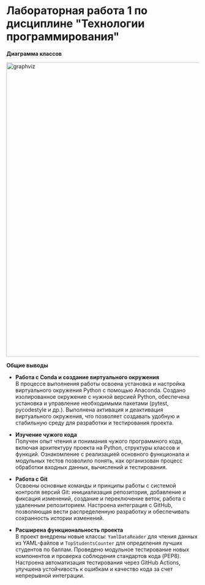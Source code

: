 # Лабораторная работа 1 по дисциплине "Технологии программирования"

**Диаграмма классов**

<img width="1191" height="769" alt="graphviz" src="https://github.com/user-attachments/assets/bb44e252-e74b-41db-bcb5-a0bb9cceb958" />

**Общие выводы**

- **Работа с Conda и создание виртуального окружения**  
  В процессе выполнения работы освоена установка и настройка виртуального окружения Python с помощью Anaconda. Создано изолированное окружение с нужной версией Python, обеспечена установка и управление необходимыми пакетами (pytest, pycodestyle и др.). Выполнена активация и деактивация виртуального окружения, что позволяет создавать удобную и стабильную среду для разработки и тестирования проекта.

- **Изучение чужого кода**  
  Получен опыт чтения и понимания чужого программного кода, включая архитектуру проекта на Python, структуры классов и функций. Ознакомление с реализацией основного функционала и модульных тестов позволило понять, как организован процесс обработки входных данных, вычислений и тестирования.

- **Работа с Git**  
  Освоены основные команды и принципы работы с системой контроля версий Git: инициализация репозитория, добавление и фиксация изменений, создание и переключение веток, работа с удаленным репозиторием. Настроена интеграция с GitHub, позволяющая вести распределенную разработку и обеспечивать сохранность истории изменений.

- **Расширена функциональность проекта**  
  В проект внедрены новые классы: `YamlDataReader` для чтения данных из YAML-файлов и `TopStudentsCounter` для определения лучших студентов по баллам. Проведено модульное тестирование новых компонентов и проверка соблюдения стандартов кода (PEP8). Настроена автоматизация тестирования через GitHub Actions, улучшена устойчивость к ошибкам и качество кода за счет непрерывной интеграции.
